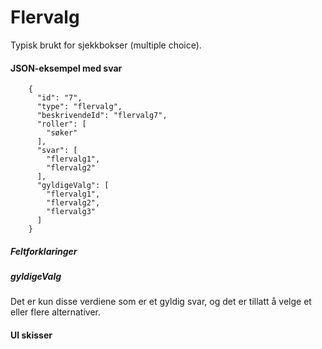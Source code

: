 # Flervalg

Typisk brukt for sjekkbokser (multiple choice).

#### JSON-eksempel med svar
```
    {
      "id": "7",
      "type": "flervalg",
      "beskrivendeId": "flervalg7",
      "roller": [
        "søker"
      ],
      "svar": [
        "flervalg1",
        "flervalg2"
      ],
      "gyldigeValg": [
        "flervalg1",
        "flervalg2",
        "flervalg3"
      ]
    }
```

##### Feltforklaringer

##### gyldigeValg
Det er kun disse verdiene som er et gyldig svar, og det er tillatt å velge et eller flere alternativer.

#### UI skisser
